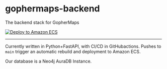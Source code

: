 # gophermaps-backend

The backend stack for GopherMaps

[![Deploy to Amazon ECS](https://github.com/ryan-roche/gophermaps-backend/actions/workflows/ecs.yml/badge.svg?branch=main)](https://github.com/ryan-roche/gophermaps-backend/actions/workflows/ecs.yml)

---

Currently written in Python+FastAPI, with CI/CD in GitHubactions. Pushes to `main` trigger an automatic rebuild and deployment to Amazon ECS.

Our database is a Neo4j AuraDB Instance.
